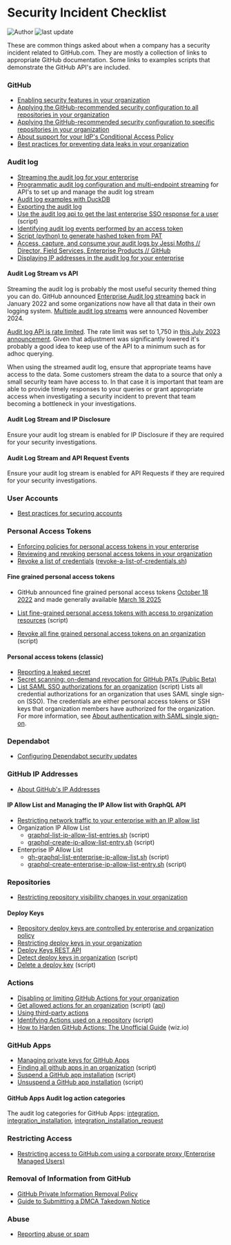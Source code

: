 # Security Incident Checklist

![Author](https://img.shields.io/badge/author-gm3dmo-blue)
![last update](https://img.shields.io/badge/last_update-2025--05--25-blue)

These are common things asked about when a company has a security incident related to GitHub.com. They are mostly a collection of links to appropriate GitHub documentation. Some links to examples scripts that demonstrate the GitHub API's are included.

### GitHub
- [Enabling security features in your organization](https://docs.github.com/en/enterprise-cloud@latest/code-security/securing-your-organization/enabling-security-features-in-your-organization)
- [Applying the GitHub-recommended security configuration to all repositories in your organization](https://docs.github.com/en/enterprise-cloud@latest/code-security/securing-your-organization/enabling-security-features-in-your-organization/applying-the-github-recommended-security-configuration-in-your-organization#applying-the-github-recommended-security-configuration-to-all-repositories-in-your-organization)
- [Applying the GitHub-recommended security configuration to specific repositories in your organization](https://docs.github.com/en/enterprise-cloud@latest/code-security/securing-your-organization/enabling-security-features-in-your-organization/applying-the-github-recommended-security-configuration-in-your-organization#applying-the-github-recommended-security-configuration-to-specific-repositories-in-your-organization)
- [About support for your IdP's Conditional Access Policy](https://docs.github.com/en/enterprise-cloud@latest/admin/managing-iam/configuring-authentication-for-enterprise-managed-users/about-support-for-your-idps-conditional-access-policy)
- [Best practices for preventing data leaks in your organization](https://docs.github.com/en/code-security/getting-started/best-practices-for-preventing-data-leaks-in-your-organization)

### Audit log
- [Streaming the audit log for your enterprise](https://docs.github.com/en/enterprise-cloud@latest/admin/monitoring-activity-in-your-enterprise/reviewing-audit-logs-for-your-enterprise/streaming-the-audit-log-for-your-enterprise) 
- [Programmatic audit log configuration and multi-endpoint streaming](https://github.blog/changelog/2024-11-21-programmatic-audit-log-configuration-and-multi-endpoint-streaming/) for API's to set up and manage the audit log stream
- [Audit log examples with DuckDB](https://github.com/gm3dmo/gm3dmo/blob/master/duckdb-github-audit-log/README.md)
- [Exporting the audit log](https://docs.github.com/en/enterprise-cloud@latest/organizations/keeping-your-organization-secure/managing-security-settings-for-your-organization/reviewing-the-audit-log-for-your-organization#exporting-the-audit-log)
- [Use the audit log api to get the last enterprise SSO response for a user](https://github.com/gm3dmo/the-power/blob/main/get-last-enterprise-sso-response-for-a-user.sh) (script)
- [Identifying audit log events performed by an access token](https://docs.github.com/en/enterprise-cloud@latest/admin/monitoring-activity-in-your-enterprise/reviewing-audit-logs-for-your-enterprise/identifying-audit-log-events-performed-by-an-access-token) 
- [Script (python) to generate hashed token from PAT](https://github.com/gm3dmo/the-power/blob/main/generate-hashed-token.py)
- [Access, capture, and consume your audit logs by Jessi Moths // Director, Field Services, Enterprise Products // GitHub](https://resources.github.com/learn/pathways/administration-governance/essentials/access-capture-consume-audit-logs/)
- [Displaying IP addresses in the audit log for your enterprise](https://docs.github.com/en/enterprise-cloud@latest/admin/monitoring-activity-in-your-enterprise/reviewing-audit-logs-for-your-enterprise/displaying-ip-addresses-in-the-audit-log-for-your-enterprise#enabling-display-of-ip-addresses-in-the-audit-log)

#### Audit Log Stream vs API

Streaming the audit log is probably the most useful security themed thing you can do. GitHub announced [Enterprise Audit log streaming](https://github.blog/changelog/2022-01-20-audit-log-streaming-is-generally-available/) back in January 2022 and some organizations now have all that data in their own logging system. [Multiple audit log streams](https://github.blog/changelog/2024-11-21-programmatic-audit-log-configuration-and-multi-endpoint-streaming/) were announced November 2024.

[Audit log API is rate limited](https://docs.github.com/en/enterprise-cloud@latest/admin/monitoring-activity-in-your-enterprise/reviewing-audit-logs-for-your-enterprise/using-the-audit-log-api-for-your-enterprise#rate-limit). The rate limit was set to 1,750 in [this July 2023 announcement](https://github.blog/changelog/2023-07-03-new-rate-limit-is-coming-for-the-audit-log-api-endpoints/). Given that adjustment was significantly lowered it's probably a good idea to keep use of the API to a minimum such as for adhoc querying.

When using the streamed audit log, ensure that appropriate teams have access to the data. Some customers stream the data to a source that only a small security team have access to. In that case it is important that team are able to provide timely responses to your queries or grant appropriate access when investigating a security incident to prevent that team becoming a bottleneck in your investigations.

#### Audit Log Stream and IP Disclosure
Ensure your audit log stream is enabled for IP Disclosure if they are required for your security investigations.

#### Audit Log Stream and API Request Events
Ensure your audit log stream is enabled for API Requests if they are required for your security investigations.

### User Accounts
- [Best practices for securing accounts](https://docs.github.com/en/enterprise-cloud@latest/code-security/supply-chain-security/end-to-end-supply-chain/securing-accounts)

### Personal Access Tokens

- [Enforcing policies for personal access tokens in your enterprise](https://docs.github.com/en/enterprise-cloud@latest/admin/enforcing-policies/enforcing-policies-for-your-enterprise/enforcing-policies-for-personal-access-tokens-in-your-enterprise)
- [Reviewing and revoking personal access tokens in your organization](https://docs.github.com/en/enterprise-cloud@latest/organizations/managing-programmatic-access-to-your-organization/reviewing-and-revoking-personal-access-tokens-in-your-organization)
- [Revoke a list of credentials](https://docs.github.com/en/enterprise-cloud@latest/rest/credentials/revoke?apiVersion=2022-11-28#revoke-a-list-of-credentials) ([revoke-a-list-of-credentials.sh](https://github.com/gm3dmo/the-power/blob/main/revoke-a-list-of-credentials.sh))

#### Fine grained personal access tokens
- GitHub announced fine grained personal access tokens [October 18 2022](https://github.blog/security/application-security/introducing-fine-grained-personal-access-tokens-for-github/) and made generally available [March 18 2025](https://github.blog/changelog/2025-03-18-fine-grained-pats-are-now-generally-available/)

- [List fine-grained personal access tokens with access to organization resources](https://github.com/gm3dmo/gm3dmo/blob/master/fine-grained-personal-acces-tokens/report-fine-grained-access-token-usage-across-organization/report-fine-grained-access-token-usage-across-organization.md) (script)
- [Revoke all fine grained personal access tokens on an organization](https://github.com/gm3dmo/gm3dmo/blob/master/fine-grained-personal-acces-tokens/revoke-all-fine-grained-access-tokens-on-organization/revoke-all-fine-grained-access-tokens-on-organization.md) (script)

#### Personal access tokens (classic)

- [Reporting a leaked secret](https://docs.github.com/en/enterprise-cloud@latest/code-security/secret-scanning/managing-alerts-from-secret-scanning/resolving-alerts#reporting-a-leaked-secret)
- [Secret scanning: on-demand revocation for GitHub PATs (Public Beta)](https://github.blog/changelog/2024-10-02-secret-scanning-on-demand-revocation-for-github-pats-public-beta/)
- [List SAML SSO authorizations for an organization](https://docs.github.com/en/enterprise-cloud@latest/rest/orgs/orgs?apiVersion=2022-11-28#list-saml-sso-authorizations-for-an-organization) (script) Lists all credential authorizations for an organization that uses SAML single sign-on (SSO). The credentials are either personal access tokens or SSH keys that organization members have authorized for the organization. For more information, see [About authentication with SAML single sign-on](https://docs.github.com/enterprise-cloud@latest//articles/about-authentication-with-saml-single-sign-on).

### Dependabot

- [Configuring Dependabot security updates](https://docs.github.com/en/enterprise-cloud@latest/code-security/dependabot/dependabot-security-updates/configuring-dependabot-security-updates)

### GitHub IP Addresses
- [About GitHub's IP Addresses](https://docs.github.com/en/enterprise-cloud@latest/authentication/keeping-your-account-and-data-secure/about-githubs-ip-addresses)

#### IP Allow List and Managing the IP Allow list with GraphQL API

- [Restricting network traffic to your enterprise with an IP allow list](https://docs.github.com/en/enterprise-cloud@latest/admin/configuring-settings/hardening-security-for-your-enterprise/restricting-network-traffic-to-your-enterprise-with-an-ip-allow-list)
- Organization IP Allow List
  - [graphql-list-ip-allow-list-entries.sh](https://github.com/gm3dmo/the-power/blob/main/graphql-list-ip-allow-list-entries.sh) (script)
  - [graphql-create-ip-allow-list-entry.sh](https://github.com/gm3dmo/the-power/blob/main/graphql-create-ip-allow-list-entry.sh) (script)
- Enterprise IP Allow List
  - [gh-graphql-list-enterprise-ip-allow-list.sh](https://github.com/gm3dmo/the-power/blob/main/gh-graphql-list-enterprise-ip-allow-list.sh) (script)
  - [graphql-create-enterprise-ip-allow-list-entry.sh](https://github.com/gm3dmo/the-power/blob/main/graphql-create-enterprise-ip-allow-list-entry.sh) (script)

### Repositories

- [Restricting repository visibility changes in your organization](https://docs.github.com/en/organizations/managing-organization-settings/restricting-repository-visibility-changes-in-your-organization)

####  Deploy Keys
- [Repository deploy keys are controlled by enterprise and organization policy](https://github.blog/changelog/2024-10-23-repository-deploy-keys-are-controlled-by-enterprise-and-organization-policy-ga/)
- [Restricting deploy keys in your organization](https://docs.github.com/en/enterprise-cloud@latest/organizations/managing-organization-settings/restricting-deploy-keys-in-your-organization)
- [Deploy Keys REST API](https://docs.github.com/en/enterprise-cloud@latest/rest/deploy-keys/deploy-keys?apiVersion=2022-11-28)
- [Detect deploy keys in organization](https://github.com/gm3dmo/gm3dmo/blob/master/snippets/detecting-deploy-keys.md) (script)
- [Delete a deploy key](https://github.com/gm3dmo/the-power/blob/main/delete-a-deploy-key.sh) (script)

### Actions

- [Disabling or limiting GitHub Actions for your organization](https://docs.github.com/en/enterprise-cloud@latest/organizations/managing-organization-settings/disabling-or-limiting-github-actions-for-your-organization)
- [Get allowed actions for an organization](https://github.com/gm3dmo/the-power/blob/main/get-allowed-actions-for-an-organization.sh) (script) ([api](https://docs.github.com/en/rest/reference/actions#get-allowed-actions-for-an-organization))
- [Using third-party actions](https://docs.github.com/en/enterprise-cloud@latest/actions/security-for-github-actions/security-guides/security-hardening-for-github-actions#using-third-party-actions)
- [Identifying Actions used on a repository](https://github.com/gm3dmo/gm3dmo/blob/master/actions/identifying-actions-used-on-a-repository.md) (script)
- [How to Harden GitHub Actions: The Unofficial Guide](https://www.wiz.io/blog/github-actions-security-guide) (wiz.io)

### GitHub Apps
- [Managing private keys for GitHub Apps](https://docs.github.com/en/enterprise-cloud@latest/apps/creating-github-apps/authenticating-with-a-github-app/managing-private-keys-for-github-apps)
- [Finding all github apps in an organization](https://github.com/gm3dmo/gm3dmo/blob/master/github-apps/finding-all-github-apps-in-an-organization.md) (script)
- [Suspend a GitHub app installation](https://github.com/gm3dmo/the-power/blob/main/tiny-suspend-app-installation.sh) (script)
- [Unsuspend a GitHub app installation](https://github.com/gm3dmo/the-power/blob/main/tiny-unsuspend-app-installation.sh) (script)

#### GitHub Apps Audit log action categories
The audit log categories for GitHub Apps: [integration](https://docs.github.com/en/organizations/keeping-your-organization-secure/managing-security-settings-for-your-organization/audit-log-events-for-your-organization#integration), [integration_installation](https://docs.github.com/en/organizations/keeping-your-organization-secure/managing-security-settings-for-your-organization/audit-log-events-for-your-organization#integration_installation), [integration_installation_request](https://docs.github.com/en/organizations/keeping-your-organization-secure/managing-security-settings-for-your-organization/audit-log-events-for-your-organization#integration_installation_request)

### Restricting Access
- [Restricting access to GitHub.com using a corporate proxy (Enterprise Managed Users)](https://docs.github.com/en/enterprise-cloud@latest/admin/configuring-settings/hardening-security-for-your-enterprise/restricting-access-to-githubcom-using-a-corporate-proxy)

### Removal of Information from GitHub
- [GitHub Private Information Removal Policy](https://docs.github.com/en/site-policy/content-removal-policies/github-private-information-removal-policy)
- [Guide to Submitting a DMCA Takedown Notice](https://docs.github.com/en/site-policy/content-removal-policies/guide-to-submitting-a-dmca-takedown-notice)

### Abuse
- [Reporting abuse or spam](https://docs.github.com/en/communities/maintaining-your-safety-on-github/reporting-abuse-or-spam)

